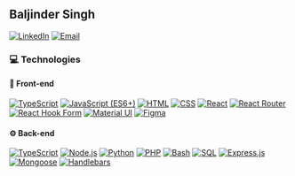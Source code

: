 ## Baljinder Singh
<p>
    <a href="https://www.linkedin.com/in/bsingh4"><img alt="LinkedIn" src="https://img.shields.io/badge/LinkedIn-0A66C2.svg?logo=linkedin&logoColor=white"></a>
    <a href="mailto:bsinghv8@gmail.com"><img alt="Email" src="https://img.shields.io/badge/Email-D14836.svg?logo=gmail&logoColor=white"></a>
</p>

### 💻 Technologies

#### 🎨 Front-end
<p>
    <a href="https://www.typescriptlang.org/docs/"><img alt="TypeScript" src="https://img.shields.io/badge/TypeScript-3178C6.svg?logo=typescript&logoColor=white"></a>
    <a href="https://developer.mozilla.org/en-US/docs/Web/JavaScript"><img alt="JavaScript (ES6+)" src="https://img.shields.io/badge/JavaScript-F7DF1E.svg?logo=javascript&logoColor=black"></a>
    <a href="https://developer.mozilla.org/en-US/docs/Web/HTML"><img alt="HTML" src="https://img.shields.io/badge/HTML-E34F26.svg?logo=html5&logoColor=white"></a>
    <a href="https://developer.mozilla.org/en-US/docs/Web/CSS"><img alt="CSS" src="https://img.shields.io/badge/CSS-1572B6.svg?logo=css3&logoColor=white"></a>
    <a href="https://reactjs.org/docs/getting-started.html"><img alt="React" src="https://img.shields.io/badge/React-61DAFB.svg?logo=react&logoColor=black"></a>
    <a href="https://reactrouter.com/en/main"><img alt="React Router" src="https://img.shields.io/badge/React_Router-CA4245.svg?logo=reactrouter&logoColor=%2361DAFB"></a>
    <a href="https://react-hook-form.com/get-started"><img alt="React Hook Form" src="https://img.shields.io/badge/React_Hook_Form-EC5990.svg?logo=reacthookform&logoColor=white"></a>
    <a href="https://mui.com/getting-started/installation/"><img alt="Material UI" src="https://img.shields.io/badge/Material_UI-%23007FFF.svg?logo=mui&logoColor=white"></a>
<!--     <a href="https://tailwindcss.com/docs"><img alt="Tailwind CSS" src=""></a> -->
    <a href="https://www.figma.com/resources/learn-design/"><img alt="Figma" src="https://img.shields.io/badge/Figma-F24E1E.svg?logo=figma&logoColor=white"></a> 
</p>

#### ⚙️ Back-end
<p>
    <a href="https://www.typescriptlang.org/docs/"><img alt="TypeScript" src="https://img.shields.io/badge/TypeScript-3178C6.svg?logo=typescript&logoColor=white"></a>
    <a href="https://nodejs.org/en/docs/"><img alt="Node.js" src="https://img.shields.io/badge/Node.js-5FA04E.svg?logo=node.js&logoColor=white"></a>
    <a href="https://docs.python.org/3/"><img alt="Python" src="https://img.shields.io/badge/Python-3776AB.svg?logo=python&logoColor=white"></a>
    <a href="https://www.php.net/docs.php"><img alt="PHP" src="https://img.shields.io/badge/PHP-777BB4.svg?logo=php&logoColor=white"></a>
<!--     <a href="https://docs.oracle.com/javase/8/docs/"><img alt="Java" src="https://img.shields.io/badge/Java-007396.svg?logo=java&logoColor=white"></a>
    <a href="https://docs.rocketsoftware.com/bundle/jbase_lib_5x/page/sxp1715095745405.html"><img alt="jBASE BASIC" src=""></a> -->
    <a href="https://www.gnu.org/software/bash/manual/"><img alt="Bash" src="https://img.shields.io/badge/Bash-121011.svg?logo=gnu-bash&logoColor=white"></a>
    <a href="https://www.w3schools.com/sql/"><img alt="SQL" src="https://custom-icon-badges.herokuapp.com/badge/SQL-025E8C.svg?logo=database&logoColor=white"></a>
    <a href="https://expressjs.com/en/starter/installing.html"><img alt="Express.js" src="https://img.shields.io/badge/Express.js-404d59.svg?logo=express&logoColor=white"></a>
    <a href="https://mongoosejs.com/docs/guide.html"><img alt="Mongoose" src="https://img.shields.io/badge/Mongoose_ODM-880000.svg?logo=mongoose"></a>
    <a href="https://handlebarsjs.com/guide/"><img alt="Handlebars" src="https://img.shields.io/badge/Handlebars.js-000000.svg?logo=handlebarsdotjs"></a>
<!--     <a href="https://developer.mozilla.org/en-US/docs/Web/API/WebSockets_API"><img alt="WebSockets" src=""></a> need to edit this link -->
</p>

<!--
#### 🧪 Testing Frameworks
<p>
    <a href="https://jestjs.io/docs/getting-started"><img alt="Jest" src="https://img.shields.io/badge/Jest-C21325.svg?logo=jest&logoColor=white"></a>
    <a href="https://testing-library.com/docs/react-testing-library/intro/"><img alt="React Testing Library" src=""></a>
    <a href="https://docs.cypress.io/guides/overview/why-cypress"><img alt="Cypress" src=""></a>
    <a href="https://playwright.dev/docs/intro"><img alt="Playwright" src=""></a>
</p>

#### 🗄️ Databases and Cloud Hosting
<p>
    <a href="https://docs.mongodb.com/"><img alt="MongoDB" src="https://img.shields.io/badge/MongoDB-4ea94b.svg?logo=mongodb&logoColor=white"></a>
    <a href="https://dev.mysql.com/doc/"><img alt="MySQL" src="https://img.shields.io/badge/MySQL-00f.svg?logo=mysql&logoColor=white"></a>
    <a href="https://cloud.google.com/docs"><img alt="Google Cloud Platform (GCP)" src=""></a>
    <a href="https://firebase.google.com/docs"><img alt="Firebase" src=""></a>
    <a href="https://vercel.com/docs"><img alt="Vercel" src=""></a>
    <a href="https://pages.github.com/"><img alt="GitHub Pages" src="https://img.shields.io/badge/GitHub%20Pages-327FC7.svg?logo=github&logoColor=white"></a>
</p>

#### 🛠️ Development Tools
<p>
      <a href="https://code.visualstudio.com/docs"><img alt="Visual Studio Code" src="https://img.shields.io/badge/Visual%20Studio%20Code-0078d7.svg?logo=visual-studio-code&logoColor=white"></a>
    <a href="https://create-react-app.dev/docs/getting-started"><img alt="Create React App" src=""></a>
    <a href="https://vitejs.dev/guide/"><img alt="Vite" src=""></a>
      <a href="#"><img alt="GitLab Web IDE" src=""></a>
    <a href="https://git-scm.com/doc"><img alt="Git" src="https://img.shields.io/badge/Git-F05033.svg?logo=git&logoColor=white"></a>
    <a href="https://desktop.github.com/"><img alt="GitHub Desktop" src=""></a>
    <a href="https://www.sourcetreeapp.com/"><img alt="Sourcetree" src=""></a>
</p>

#### 🌐 Utilities
<p>
    <a href="https://learning.postman.com/docs/getting-started/introduction/"><img alt="Postman" src="https://img.shields.io/badge/Postman-FF6C37?logo=postman&logoColor=white"></a>
    <a href="https://brave.com/"><img alt="Brave" src="https://img.shields.io/badge/-Brave-FB542B?logo=brave&logoColor=white"></a>
    <a href="#"><img alt="Shift browser" src=""></a>
    <a href="https://regex101.com/"><img alt="Regex 101" src=""></a>
    <a href="https://www.site24x7.com/tools/time-stamp-converter.html"><img alt="Unix Timestamp Converter" src=""></a>
    <a href="https://piehost.com/websocket-tester"><img alt="WebSocket Tester" src=""></a>
    <a href="https://swagger.io/tools/swagger-ui/"><img alt="Swagger UI" src=""></a>
    <a href="https://jwt.io/"><img alt="JWT.IO" src=""></a>
    <a href="https://www.npmjs.com/package/jwt-cli"><img alt="JWT CLI" src=""></a>
</p> -->

<!--
**basinghse/basinghse** is a ✨ _special_ ✨ repository because its `README.md` (this file) appears on your GitHub profile.

Here are some ideas to get you started:

- 🔭 I’m currently working on ...
- 🌱 I’m currently learning ...
- 👯 I’m looking to collaborate on ...
- 🤔 I’m looking for help with ...
- 💬 Ask me about ...
- 📫 How to reach me: ...
- 😄 Pronouns: ...
- ⚡ Fun fact: ...
-->

